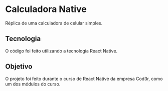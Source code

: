 # Calculadora Native
Réplica de uma calculadora de celular simples.

## Tecnologia

O código foi feito utilizando a tecnologia React Native.

## Objetivo

O projeto foi feito durante o curso de React Native da empresa Cod3r, como um dos módulos do curso.

